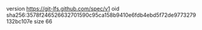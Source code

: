 version https://git-lfs.github.com/spec/v1
oid sha256:3578f246526632701590c95ca158b9410e6fdb4ebd5f72de9773279132bc107e
size 66
